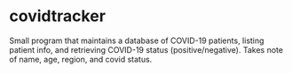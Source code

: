 # covidtracker
Small program that maintains a database of COVID-19 patients, listing patient info, and retrieving COVID-19 status (positive/negative). Takes note of name, age, region, and covid status.
